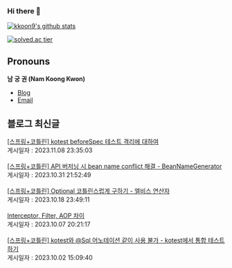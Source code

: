 
### Hi there 👋
[![kkoon9's github stats](https://github-readme-stats.vercel.app/api?username=kkoon9&theme=tokyonight)](https://github.com/anuraghazra/github-readme-stats)

[![solved.ac tier](http://mazassumnida.wtf/api/generate_badge?boj=rndrnjs2003)](https://solved.ac/rndrnjs2003)
## Pronouns
**남 궁 권 (Nam Koong Kwon)**
- [Blog](https://kkoon9.tistory.com)
- [Email](mailto:rndrnjs2003@naver.com)

## 블로그 최신글
<a href=https://kkoon9.tistory.com/540>[스프링+코틀린] kotest beforeSpec 테스트 격리에 대하여</a></br>게시일자 : 2023.11.08 23:35:03</br></br><a href=https://kkoon9.tistory.com/539>[스프링+코틀린] API 버저닝 시 bean name conflict 해결 - BeanNameGenerator</a></br>게시일자 : 2023.10.31 21:52:49</br></br><a href=https://kkoon9.tistory.com/538>[스프링+코틀린] Optional 코틀린스럽게 구하기 - 엘비스 연산자</a></br>게시일자 : 2023.10.18 23:49:11</br></br><a href=https://kkoon9.tistory.com/537>Interceptor, Filter, AOP 차이</a></br>게시일자 : 2023.10.07 20:21:17</br></br><a href=https://kkoon9.tistory.com/536>[스프링+코틀린] kotest와 @Sql 어노테이션 같이 사용 불가 - kotest에서 통합 테스트하기</a></br>게시일자 : 2023.10.02 15:09:40</br></br>